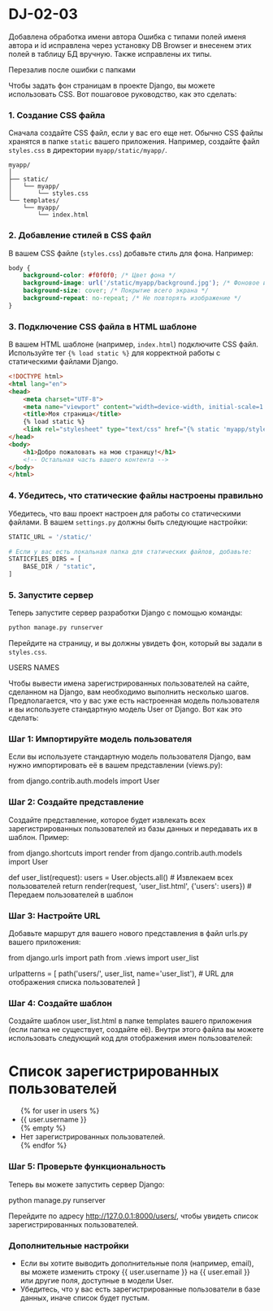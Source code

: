 # DJ-02-03
Добавлена обработка имени автора
Ошибка с типами полей именя автора и id исправлена через установку DB Browser и внесенем этих полей в таблицу БД вручную.
Также исправлены их типы.     



Перезалив после ошибки с папками


Чтобы задать фон страницам в проекте Django, вы можете использовать CSS. Вот пошаговое руководство, как это сделать:

### 1. Создание CSS файла

Сначала создайте CSS файл, если у вас его еще нет. Обычно CSS файлы хранятся в папке `static` вашего приложения. Например, создайте файл `styles.css` в директории `myapp/static/myapp/`.

```plaintext
myapp/
│
├── static/
│   └── myapp/
│       └── styles.css
└── templates/
    └── myapp/
        └── index.html
```

### 2. Добавление стилей в CSS файл

В вашем CSS файле (`styles.css`) добавьте стиль для фона. Например:

```css
body {
    background-color: #f0f0f0; /* Цвет фона */
    background-image: url('/static/myapp/background.jpg'); /* Фоновое изображение */
    background-size: cover; /* Покрытие всего экрана */
    background-repeat: no-repeat; /* Не повторять изображение */
}
```

### 3. Подключение CSS файла в HTML шаблоне

В вашем HTML шаблоне (например, `index.html`) подключите CSS файл. Используйте тег `{% load static %}` для корректной работы с статическими файлами Django.

```html
<!DOCTYPE html>
<html lang="en">
<head>
    <meta charset="UTF-8">
    <meta name="viewport" content="width=device-width, initial-scale=1.0">
    <title>Моя страница</title>
    {% load static %}
    <link rel="stylesheet" type="text/css" href="{% static 'myapp/styles.css' %}">
</head>
<body>
    <h1>Добро пожаловать на мою страницу!</h1>
    <!-- Остальная часть вашего контента -->
</body>
</html>
```

### 4. Убедитесь, что статические файлы настроены правильно

Убедитесь, что ваш проект настроен для работы со статическими файлами. В вашем `settings.py` должны быть следующие настройки:

```python
STATIC_URL = '/static/'

# Если у вас есть локальная папка для статических файлов, добавьте:
STATICFILES_DIRS = [
    BASE_DIR / "static",
]
```

### 5. Запустите сервер

Теперь запустите сервер разработки Django с помощью команды:

```bash
python manage.py runserver
```

Перейдите на страницу, и вы должны увидеть фон, который вы задали в `styles.css`.

USERS NAMES

Чтобы вывести имена зарегистрированных пользователей на сайте, сделанном на Django, вам необходимо выполнить несколько шагов. Предполагается, что у вас уже есть настроенная модель пользователя и вы используете стандартную модель User от Django. Вот как это сделать:

### Шаг 1: Импортируйте модель пользователя

Если вы используете стандартную модель пользователя Django, вам нужно импортировать её в вашем представлении (views.py):

from django.contrib.auth.models import User


### Шаг 2: Создайте представление

Создайте представление, которое будет извлекать всех зарегистрированных пользователей из базы данных и передавать их в шаблон. Пример:

from django.shortcuts import render
from django.contrib.auth.models import User

def user_list(request):
    users = User.objects.all()  # Извлекаем всех пользователей
    return render(request, 'user_list.html', {'users': users})  # Передаем пользователей в шаблон


### Шаг 3: Настройте URL

Добавьте маршрут для вашего нового представления в файл urls.py вашего приложения:

from django.urls import path
from .views import user_list

urlpatterns = [
    path('users/', user_list, name='user_list'),  # URL для отображения списка пользователей
]


### Шаг 4: Создайте шаблон

Создайте шаблон user_list.html в папке templates вашего приложения (если папка не существует, создайте её). Внутри этого файла вы можете использовать следующий код для отображения имен пользователей:

<!DOCTYPE html>
<html lang="en">
<head>
    <meta charset="UTF-8">
    <meta name="viewport" content="width=device-width, initial-scale=1.0">
    <title>Список пользователей</title>
</head>
<body>
    <h1>Список зарегистрированных пользователей</h1>
    <ul>
        {% for user in users %}
            <li>{{ user.username }}</li>  <!-- Выводим имя пользователя -->
        {% empty %}
            <li>Нет зарегистрированных пользователей.</li>
        {% endfor %}
    </ul>
</body>
</html>


### Шаг 5: Проверьте функциональность

Теперь вы можете запустить сервер Django:

python manage.py runserver


Перейдите по адресу http://127.0.0.1:8000/users/, чтобы увидеть список зарегистрированных пользователей.

### Дополнительные настройки

- Если вы хотите выводить дополнительные поля (например, email), вы можете изменить строку {{ user.username }} на {{ user.email }} или другие поля, доступные в модели User.
- Убедитесь, что у вас есть зарегистрированные пользователи в базе данных, иначе список будет пустым.


